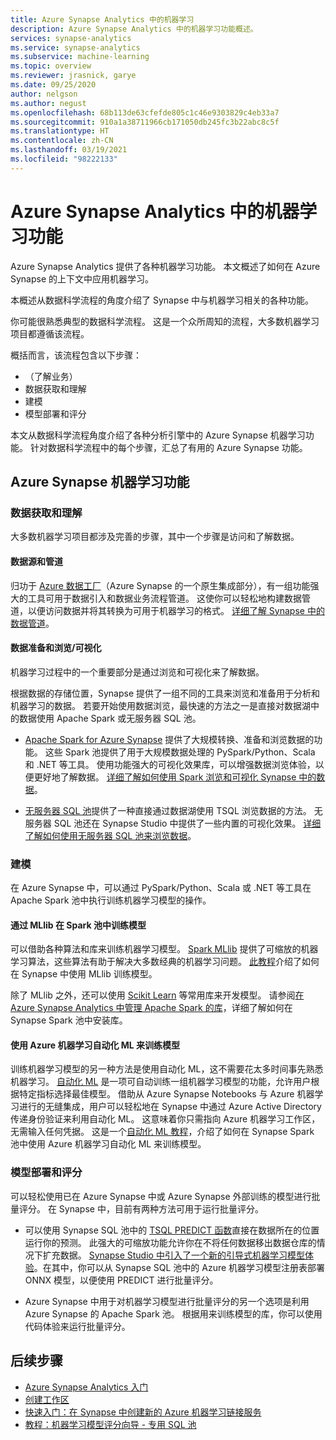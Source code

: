 ```yaml
---
title: Azure Synapse Analytics 中的机器学习
description: Azure Synapse Analytics 中的机器学习功能概述。
services: synapse-analytics
ms.service: synapse-analytics
ms.subservice: machine-learning
ms.topic: overview
ms.reviewer: jrasnick, garye
ms.date: 09/25/2020
author: nelgson
ms.author: negust
ms.openlocfilehash: 68b113de63cfefde805c1c46e9303829c4eb33a7
ms.sourcegitcommit: 910a1a38711966cb171050db245fc3b22abc8c5f
ms.translationtype: HT
ms.contentlocale: zh-CN
ms.lasthandoff: 03/19/2021
ms.locfileid: "98222133"
---
```

# <a name="machine-learning-capabilities-in-azure-synapse-analytics"></a>Azure Synapse Analytics 中的机器学习功能

Azure Synapse Analytics 提供了各种机器学习功能。 本文概述了如何在 Azure Synapse 的上下文中应用机器学习。

本概述从数据科学流程的角度介绍了 Synapse 中与机器学习相关的各种功能。

你可能很熟悉典型的数据科学流程。 这是一个众所周知的流程，大多数机器学习项目都遵循该流程。

概括而言，该流程包含以下步骤：
* （了解业务）
* 数据获取和理解
* 建模
* 模型部署和评分

本文从数据科学流程角度介绍了各种分析引擎中的 Azure Synapse 机器学习功能。 针对数据科学流程中的每个步骤，汇总了有用的 Azure Synapse 功能。

## <a name="azure-synapse-machine-learning-capabilities"></a>Azure Synapse 机器学习功能

### <a name="data-acquisition-and-understanding"></a>数据获取和理解

大多数机器学习项目都涉及完善的步骤，其中一个步骤是访问和了解数据。

#### <a name="data-source-and-pipelines"></a>数据源和管道

归功于 [Azure 数据工厂](../../data-factory/introduction.md)（Azure Synapse 的一个原生集成部分），有一组功能强大的工具可用于数据引入和数据业务流程管道。 这使你可以轻松地构建数据管道，以便访问数据并将其转换为可用于机器学习的格式。 [详细了解 Synapse 中的数据管道](../../data-factory/concepts-pipelines-activities.md?bc=%2fazure%2fsynapse-analytics%2fbreadcrumb%2ftoc.json&toc=%2fazure%2fsynapse-analytics%2ftoc.json)。 

#### <a name="data-preparation-and-explorationvisualization"></a>数据准备和浏览/可视化

机器学习过程中的一个重要部分是通过浏览和可视化来了解数据。

根据数据的存储位置，Synapse 提供了一组不同的工具来浏览和准备用于分析和机器学习的数据。 若要开始使用数据浏览，最快速的方法之一是直接对数据湖中的数据使用 Apache Spark 或无服务器 SQL 池。

* [Apache Spark for Azure Synapse](../spark/apache-spark-overview.md) 提供了大规模转换、准备和浏览数据的功能。 这些 Spark 池提供了用于大规模数据处理的 PySpark/Python、Scala 和 .NET 等工具。 使用功能强大的可视化效果库，可以增强数据浏览体验，以便更好地了解数据。 [详细了解如何使用 Spark 浏览和可视化 Synapse 中的数据](../get-started-analyze-spark.md)。

* [无服务器 SQL 池](../sql/on-demand-workspace-overview.md)提供了一种直接通过数据湖使用 TSQL 浏览数据的方法。 无服务器 SQL 池还在 Synapse Studio 中提供了一些内置的可视化效果。 [详细了解如何使用无服务器 SQL 池来浏览数据](../get-started-analyze-sql-on-demand.md)。

### <a name="modeling"></a>建模

在 Azure Synapse 中，可以通过 PySpark/Python、Scala 或 .NET 等工具在 Apache Spark 池中执行训练机器学习模型的操作。

#### <a name="train-models-on-spark-pools-with-mllib"></a>通过 MLlib 在 Spark 池中训练模型

可以借助各种算法和库来训练机器学习模型。 [Spark MLlib](http://spark.apache.org/docs/latest/ml-guide.html) 提供了可缩放的机器学习算法，这些算法有助于解决大多数经典的机器学习问题。 [此教程](../spark/apache-spark-machine-learning-mllib-notebook.md)介绍了如何在 Synapse 中使用 MLlib 训练模型。

除了 MLlib 之外，还可以使用 [Scikit Learn](https://scikit-learn.org/stable/) 等常用库来开发模型。 请参阅[在 Azure Synapse Analytics 中管理 Apache Spark 的库](../spark/apache-spark-azure-portal-add-libraries.md)，详细了解如何在 Synapse Spark 池中安装库。

#### <a name="train-models-with-azure-machine-learning-automated-ml"></a>使用 Azure 机器学习自动化 ML 来训练模型

训练机器学习模型的另一种方法是使用自动化 ML，这不需要花太多时间事先熟悉机器学习。 [自动化 ML](../../machine-learning/concept-automated-ml.md) 是一项可自动训练一组机器学习模型的功能，允许用户根据特定指标选择最佳模型。 借助从 Azure Synapse Notebooks 与 Azure 机器学习进行的无缝集成，用户可以轻松地在 Synapse 中通过 Azure Active Directory 传递身份验证来利用自动化 ML。  这意味着你只需指向 Azure 机器学习工作区，无需输入任何凭据。 这是一个[自动化 ML 教程](../spark/apache-spark-azure-machine-learning-tutorial.md)，介绍了如何在 Synapse Spark 池中使用 Azure 机器学习自动化 ML 来训练模型。

### <a name="model-deployment-and-scoring"></a>模型部署和评分

可以轻松使用已在 Azure Synapse 中或 Azure Synapse 外部训练的模型进行批量评分。 在 Synapse 中，目前有两种方法可用于运行批量评分。

* 可以使用 Synapse SQL 池中的 [TSQL PREDICT 函数](../sql-data-warehouse/sql-data-warehouse-predict.md)直接在数据所在的位置运行你的预测。 此强大的可缩放功能允许你在不将任何数据移出数据仓库的情况下扩充数据。 [Synapse Studio 中引入了一个新的引导式机器学习模型体验](./tutorial-sql-pool-model-scoring-wizard.md)。在其中，你可以从 Synapse SQL 池中的 Azure 机器学习模型注册表部署 ONNX 模型，以便使用 PREDICT 进行批量评分。

* Azure Synapse 中用于对机器学习模型进行批量评分的另一个选项是利用 Azure Synapse 的 Apache Spark 池。 根据用来训练模型的库，你可以使用代码体验来运行批量评分。

## <a name="next-steps"></a>后续步骤

* [Azure Synapse Analytics 入门](../get-started.md)
* [创建工作区](../get-started-create-workspace.md)
* [快速入门：在 Synapse 中创建新的 Azure 机器学习链接服务](quickstart-integrate-azure-machine-learning.md)
* [教程：机器学习模型评分向导 - 专用 SQL 池](tutorial-sql-pool-model-scoring-wizard.md)